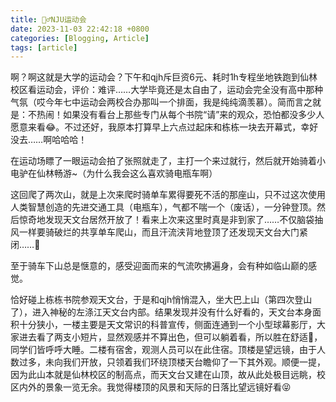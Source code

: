 ```yaml
---
title: 🚴‍♂️NJU运动会
date: 2023-11-03 22:42:18 +0800
categories: [Blogging, Article]
tags: [article]
---
```


啊？啊这就是大学的运动会？下午和qjh斥巨资6元、耗时1h专程坐地铁跑到仙林校区看运动会，评价：难评……大学毕竟还是太自由了，运动会完全没有高中那种气氛（哎今年七中运动会两校合办那叫一个排面，我是纯纯滴羡慕）。简而言之就是：不热闹！如果没有看台上那些专门从每个书院“请”来的观众，恐怕都没多少人愿意来看😂。不过还好，我原本打算早上六点过起床和栋栋一块去开幕式，幸好没去……啊哈哈哈！

在运动场瞟了一眼运动会拍了张照就走了，主打一个来过就行，然后就开始骑着小电驴在仙林畅游~（为什么我会这么喜欢骑电瓶车啊）

这回爬了两次山，就是上次来爬时骑单车累得要死不活的那座山，只不过这次使用人类智慧创造的先进交通工具（电瓶车），气都不喘一个（废话），一分钟登顶。然后惊奇地发现天文台居然开放了！看来上次来这里时真是非到家了……不仅脑袋抽风一样要骑破烂的共享单车爬山，而且汗流浃背地登顶了还发现天文台大门紧闭……🤡

至于骑车下山总是惬意的，感受迎面而来的气流吹拂遍身，会有种如临山巅的感觉。

恰好碰上栋栋书院参观天文台，于是和qjh悄悄混入，坐大巴上山（第四次登山了），进入神秘的左涤江天文台内部。结果发现并没有什么好看的，天文台本身面积十分狭小，一楼主要是天文常识的科普宣传，侧面连通到一个小型球幕影厅，大家进去看了两支小短片，显然观感并不算出色，但可以躺着看，所以胜在舒适🥱，同学们皆呼呼大睡。二楼有宿舍，观测人员可以在此住宿。顶楼是望远镜，由于人数过多，未向我们开放，只领着我们环绕顶楼天台瞻仰了一下其外观。顺便一提，因为此山本就是仙林校区的制高点，而天文台又建在山顶，故从此处极目远眺，校区内外的景象一览无余。我觉得楼顶的风景和天际的日落比望远镜好看😝
